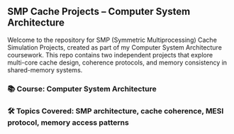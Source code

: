 ## SMP Cache Projects – Computer System Architecture
Welcome to the repository for SMP (Symmetric Multiprocessing) Cache Simulation Projects, created as part of my Computer System Architecture coursework. This repo contains two independent projects that explore multi-core cache design, coherence protocols, and memory consistency in shared-memory systems.

### 📚 Course: Computer System Architecture
### 🛠 Topics Covered: SMP architecture, cache coherence, MESI protocol, memory access patterns
